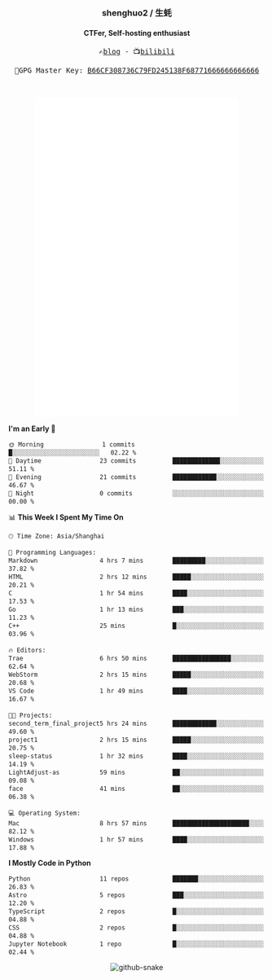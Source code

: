 <h3 align="center"> shenghuo2 / 生蚝 </h3>
<h4 align="center" >CTFer, Self-hosting enthusiast</h3>


<p align="center">
  <samp>
    ✍️<a href="https://blog.shenghuo2.top/">blog</a> -
    📺<a href="https://space.bilibili.com/85894935">bilibili</a>
  </samp>
</p>
<p align="center">
  <samp>
     🔐GPG Master Key: <a align="center" href="https://github.com/shenghuo2.gpg">B66CF308736C79FD245138F68771666666666666</a>
  </samp>
</p>
<br>
<p align="center">
  <a href="https://github.com/shenghuo2">
    <img width="400" align="top" src="https://github.com/shenghuo2/shenghuo2/blob/main/metrics.left.svg" />
  </a>
  <a href="https://github.com/shenghuo2">
    <img width="400" align="top" src="https://github.com/shenghuo2/shenghuo2/blob/main/metrics.right.svg" />
  </a>
</p>


<!--START_SECTION:waka-->
**I'm an Early 🐤** 

```text
🌞 Morning                1 commits           █░░░░░░░░░░░░░░░░░░░░░░░░   02.22 % 
🌆 Daytime                23 commits          █████████████░░░░░░░░░░░░   51.11 % 
🌃 Evening                21 commits          ████████████░░░░░░░░░░░░░   46.67 % 
🌙 Night                  0 commits           ░░░░░░░░░░░░░░░░░░░░░░░░░   00.00 % 
```


📊 **This Week I Spent My Time On** 

```text
🕑︎ Time Zone: Asia/Shanghai

💬 Programming Languages: 
Markdown                 4 hrs 7 mins        █████████░░░░░░░░░░░░░░░░   37.82 % 
HTML                     2 hrs 12 mins       █████░░░░░░░░░░░░░░░░░░░░   20.21 % 
C                        1 hr 54 mins        ████░░░░░░░░░░░░░░░░░░░░░   17.53 % 
Go                       1 hr 13 mins        ███░░░░░░░░░░░░░░░░░░░░░░   11.23 % 
C++                      25 mins             █░░░░░░░░░░░░░░░░░░░░░░░░   03.96 % 

🔥 Editors: 
Trae                     6 hrs 50 mins       ████████████████░░░░░░░░░   62.64 % 
WebStorm                 2 hrs 15 mins       █████░░░░░░░░░░░░░░░░░░░░   20.68 % 
VS Code                  1 hr 49 mins        ████░░░░░░░░░░░░░░░░░░░░░   16.67 % 

🐱‍💻 Projects: 
second_term_final_project5 hrs 24 mins       ████████████░░░░░░░░░░░░░   49.60 % 
project1                 2 hrs 15 mins       █████░░░░░░░░░░░░░░░░░░░░   20.75 % 
sleep-status             1 hr 32 mins        ████░░░░░░░░░░░░░░░░░░░░░   14.19 % 
LightAdjust-as           59 mins             ██░░░░░░░░░░░░░░░░░░░░░░░   09.08 % 
face                     41 mins             ██░░░░░░░░░░░░░░░░░░░░░░░   06.38 % 

💻 Operating System: 
Mac                      8 hrs 57 mins       █████████████████████░░░░   82.12 % 
Windows                  1 hr 57 mins        ████░░░░░░░░░░░░░░░░░░░░░   17.88 % 
```

**I Mostly Code in Python** 

```text
Python                   11 repos            ███████░░░░░░░░░░░░░░░░░░   26.83 % 
Astro                    5 repos             ███░░░░░░░░░░░░░░░░░░░░░░   12.20 % 
TypeScript               2 repos             █░░░░░░░░░░░░░░░░░░░░░░░░   04.88 % 
CSS                      2 repos             █░░░░░░░░░░░░░░░░░░░░░░░░   04.88 % 
Jupyter Notebook         1 repo              █░░░░░░░░░░░░░░░░░░░░░░░░   02.44 % 
```




<!--END_SECTION:waka-->


<div align="center">
  <picture>
    <source media="(prefers-color-scheme: dark)" srcset="https://gist.githubusercontent.com/shenghuo2/bfce20b14ab0484cef03bae6e60e0b3a/raw/github-snake-dark.svg" />
    <source media="(prefers-color-scheme: light)" srcset="https://gist.githubusercontent.com/shenghuo2/bfce20b14ab0484cef03bae6e60e0b3a/raw/github-snake.svg" />
    <img alt="github-snake" src="https://gist.githubusercontent.com/shenghuo2/bfce20b14ab0484cef03bae6e60e0b3a/raw/github-snake.svg" />
  </picture>
</div>

<!--
**shenghuo2/shenghuo2** is a ✨ _special_ ✨ repository because its `README.md` (this file) appears on your GitHub profile.

Here are some ideas to get you started:

- 🔭 I’m currently working on ...
- 🌱 I’m currently learning ...
- 👯 I’m looking to collaborate on ...
- 🤔 I’m looking for help with ...
- 💬 Ask me about ...
- 📫 How to reach me: ...
- 😄 Pronouns: ...
- ⚡ Fun fact: ...
-->
